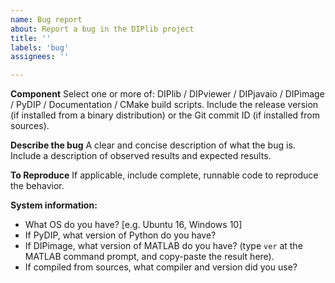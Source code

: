 ```yaml
---
name: Bug report
about: Report a bug in the DIPlib project
title: ''
labels: 'bug'
assignees: ''

---
```


**Component**
Select one or more of: DIPlib / DIPviewer / DIPjavaio / DIPimage / PyDIP / Documentation / CMake build scripts.
Include the release version (if installed from a binary distribution) or the Git commit ID (if installed from sources).

**Describe the bug**
A clear and concise description of what the bug is. Include a description of observed results and expected results.

**To Reproduce**
If applicable, include complete, runnable code to reproduce the behavior.

**System information:**
 - What OS do you have? [e.g. Ubuntu 16, Windows 10]
 - If PyDIP, what version of Python do you have?
 - If DIPimage, what version of MATLAB do you have? (type `ver` at the MATLAB command prompt, and copy-paste the result here).
 - If compiled from sources, what compiler and version did you use?
